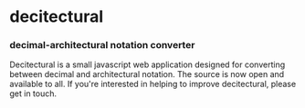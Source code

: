 # decitectural
### decimal-architectural notation converter

Decitectural is a small javascript web application designed for converting between decimal and architectural notation. The source is now open and available to all. If you're interested in helping to improve decitectural, please get in touch.